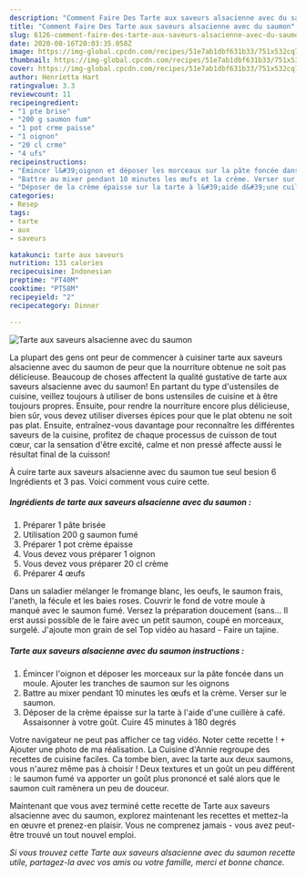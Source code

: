 ```yaml
---
description: "Comment Faire Des Tarte aux saveurs alsacienne avec du saumon"
title: "Comment Faire Des Tarte aux saveurs alsacienne avec du saumon"
slug: 6126-comment-faire-des-tarte-aux-saveurs-alsacienne-avec-du-saumon
date: 2020-08-16T20:03:35.058Z
image: https://img-global.cpcdn.com/recipes/51e7ab1dbf631b33/751x532cq70/tarte-aux-saveurs-alsacienne-avec-du-saumon-photo-principale-de-la-recette.jpg
thumbnail: https://img-global.cpcdn.com/recipes/51e7ab1dbf631b33/751x532cq70/tarte-aux-saveurs-alsacienne-avec-du-saumon-photo-principale-de-la-recette.jpg
cover: https://img-global.cpcdn.com/recipes/51e7ab1dbf631b33/751x532cq70/tarte-aux-saveurs-alsacienne-avec-du-saumon-photo-principale-de-la-recette.jpg
author: Henrietta Hart
ratingvalue: 3.3
reviewcount: 11
recipeingredient:
- "1 pte brise"
- "200 g saumon fum"
- "1 pot crme paisse"
- "1 oignon"
- "20 cl crme"
- "4 ufs"
recipeinstructions:
- "Émincer l&#39;oignon et déposer les morceaux sur la pâte foncée dans un moule. Ajouter les tranches de saumon sur les oignons"
- "Battre au mixer pendant 10 minutes les œufs et la crème. Verser sur le saumon."
- "Déposer de la crème épaisse sur la tarte à l&#39;aide d&#39;une cuillère à café. Assaisonner à votre goût. Cuire 45 minutes à 180 degrés"
categories:
- Resep
tags:
- tarte
- aux
- saveurs

katakunci: tarte aux saveurs 
nutrition: 131 calories
recipecuisine: Indonesian
preptime: "PT40M"
cooktime: "PT58M"
recipeyield: "2"
recipecategory: Dinner

---
```



![Tarte aux saveurs alsacienne avec du saumon](https://img-global.cpcdn.com/recipes/51e7ab1dbf631b33/751x532cq70/tarte-aux-saveurs-alsacienne-avec-du-saumon-photo-principale-de-la-recette.jpg)

La plupart des gens ont peur de commencer à cuisiner tarte aux saveurs alsacienne avec du saumon de peur que la nourriture obtenue ne soit pas délicieuse. Beaucoup de choses affectent la qualité gustative de tarte aux saveurs alsacienne avec du saumon! En partant du type d'ustensiles de cuisine, veillez toujours à utiliser de bons ustensiles de cuisine et à être toujours propres. Ensuite, pour rendre la nourriture encore plus délicieuse, bien sûr, vous devez utiliser diverses épices pour que le plat obtenu ne soit pas plat. Ensuite, entraînez-vous davantage pour reconnaître les différentes saveurs de la cuisine, profitez de chaque processus de cuisson de tout cœur, car la sensation d'être excité, calme et non pressé affecte aussi le résultat final de la cuisson!

<!--inarticleads1-->

À cuire tarte aux saveurs alsacienne avec du saumon tue seul besion 6 Ingrédients et 3 pas. Voici comment vous cuire cette.

##### Ingrédients de tarte aux saveurs alsacienne avec du saumon :

1. Préparer 1 pâte brisée
1. Utilisation 200 g saumon fumé
1. Préparer 1 pot crème épaisse
1. Vous devez vous préparer 1 oignon
1. Vous devez vous préparer 20 cl crème
1. Préparer 4 œufs


Dans un saladier mélanger le fromange blanc, les oeufs, le saumon frais, l&#39;aneth, la fécule et les baies roses. Couvrir le fond de votre moule à manqué avec le saumon fumé. Versez la préparation doucement (sans… Il erst aussi possible de le faire avec un petit saumon, coupé en morceaux, surgelé. J&#39;ajoute mon grain de sel Top vidéo au hasard - Faire un tajine. 

<!--inarticleads2-->

##### Tarte aux saveurs alsacienne avec du saumon instructions :

1. Émincer l&#39;oignon et déposer les morceaux sur la pâte foncée dans un moule. Ajouter les tranches de saumon sur les oignons
1. Battre au mixer pendant 10 minutes les œufs et la crème. Verser sur le saumon.
1. Déposer de la crème épaisse sur la tarte à l&#39;aide d&#39;une cuillère à café. Assaisonner à votre goût. Cuire 45 minutes à 180 degrés


Votre navigateur ne peut pas afficher ce tag vidéo. Noter cette recette ! + Ajouter une photo de ma réalisation. La Cuisine d&#39;Annie regroupe des recettes de cuisine faciles. Ca tombe bien, avec la tarte aux deux saumons, vous n&#39;aurez même pas à choisir ! Deux textures et un goût un peu différent : le saumon fumé va apporter un goût plus prononcé et salé alors que le saumon cuit ramènera un peu de douceur. 

<!--inarticleads1-->

<p>
Maintenant que vous avez terminé cette recette de Tarte aux saveurs alsacienne avec du saumon, explorez maintenant les recettes et mettez-la en œuvre et prenez-en plaisir. Vous ne comprenez jamais - vous avez peut-être trouvé un tout nouvel emploi.
</p>

<p>
<i>Si vous trouvez cette Tarte aux saveurs alsacienne avec du saumon recette utile, partagez-la avec vos amis ou votre famille, merci et bonne chance.</i>
</p>
